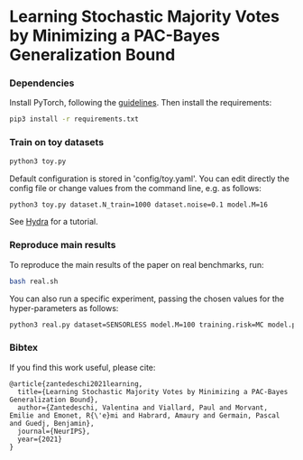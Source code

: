 # Learning Stochastic Majority Votes by Minimizing a PAC-Bayes Generalization Bound

### Dependencies

Install PyTorch, following the [guidelines](https://pytorch.org/get-started/locally/).
Then install the requirements:

```bash
pip3 install -r requirements.txt
```

### Train on toy datasets
```bash
python3 toy.py
```

Default configuration is stored in 'config/toy.yaml'. You can edit directly the config file or change values from the command line, e.g. as follows: 
```bash
python3 toy.py dataset.N_train=1000 dataset.noise=0.1 model.M=16
```
See [Hydra](https://hydra.cc/docs/intro/) for a tutorial.

### Reproduce main results
To reproduce the main results of the paper on real benchmarks, run:
```bash
bash real.sh
```

You can also run a specific experiment, passing the chosen values for the hyper-parameters as follows:
```bash
python3 real.py dataset=SENSORLESS model.M=100 training.risk=MC model.pred=rf model.prior=2 model.tree_depth=5
```

### Bibtex
If you find this work useful, please cite:

```
@article{zantedeschi2021learning,
  title={Learning Stochastic Majority Votes by Minimizing a PAC-Bayes Generalization Bound},
  author={Zantedeschi, Valentina and Viallard, Paul and Morvant, Emilie and Emonet, R{\'e}mi and Habrard, Amaury and Germain, Pascal and Guedj, Benjamin},
  journal={NeurIPS},
  year={2021}
}
```
